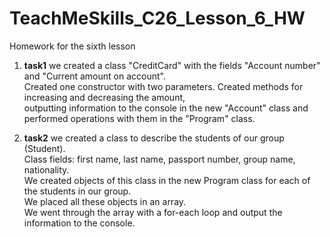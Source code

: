 # TeachMeSkills_C26_Lesson_6_HW
Homework for the sixth lesson

1. **task1** we created a class "CreditCard" with the fields "Account number" and "Current amount on account".  
Created one constructor with two parameters. Created methods for increasing and decreasing the amount,  
outputting information to the console in the new "Account" class and performed operations with them in the "Program" class.

2. **task2** we created a class to describe the students of our group (Student).  
Class fields: first name, last name, passport number, group name, nationality.  
We created objects of this class in the new Program class for each of the students in our group.  
We placed all these objects in an array.  
We went through the array with a for-each loop and output the information to the console.
